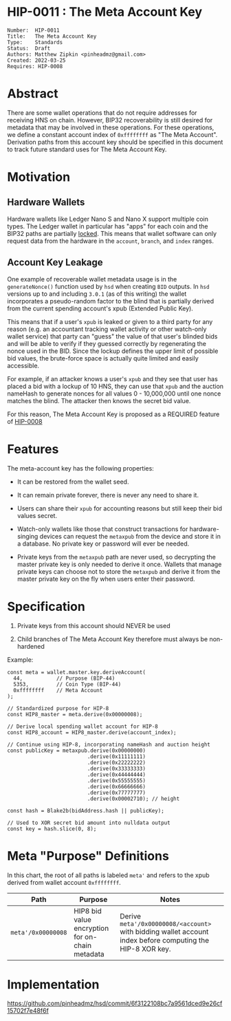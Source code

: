 # HIP-0011 : The Meta Account Key

```
Number:  HIP-0011
Title:   The Meta Account Key
Type:    Standards
Status:  Draft
Authors: Matthew Zipkin <pinheadmz@gmail.com>
Created: 2022-03-25
Requires: HIP-0008
```

# Abstract

There are some wallet operations that do not require addresses for receiving HNS
on chain. However, BIP32 recoverability is still desired for metadata that may
be involved in these operations. For these operations, we define a constant
account index of `0xffffffff` as "The Meta Account". Derivation paths from this
account key should be specified in this document to track future standard uses
for The Meta Account Key.

# Motivation

## Hardware Wallets

Hardware wallets like Ledger Nano S and Nano X support multiple coin types.
The Ledger wallet in particular has "apps" for each coin and the BIP32 paths
are partially [locked](https://github.com/LedgerHQ/app-handshake/commit/19d63b7ddc530ab96010afa5280f621b2e16e045). This means that wallet software
can only request data from the hardware in the `account`, `branch`, and `index`
ranges.

## Account Key Leakage

One example of recoverable wallet metadata usage is in the `generateNonce()`
function used by `hsd` when creating `BID` outputs. In `hsd` versions up to and
including `3.0.1` (as of this writing) the wallet incorporates a pseudo-random
factor to the blind that is partially derived from the current spending
account's xpub (Extended Public Key).

This means that if a user's `xpub` is leaked or given to a third party for any
reason (e.g. an accountant tracking wallet activity or other watch-only wallet
service) that party can "guess" the value of that user's blinded bids and will
be able to verify if they guessed correctly by regenerating the nonce used in
the BID. Since the lockup defines the upper limit of possible bid values, the
brute-force space is actually quite limited and easily accessible.

For example, if an attacker knows a user's `xpub` and they see that user has
placed a bid with a lockup of 10 HNS, they can use that `xpub` and the auction
nameHash to generate nonces for all values 0 - 10,000,000 until one nonce
matches the blind. The attacker then knows the secret bid value.

For this reason, The Meta Account Key is proposed as a REQUIRED feature of
[HIP-0008](https://hsd-dev.org/HIPs/proposals/0008/)

# Features

The meta-account key has the following properties:

- It can be restored from the wallet seed.

- It can remain private forever, there is never any need to share it.

- Users can share their `xpub` for accounting reasons but still keep their bid values secret.

- Watch-only wallets like those that construct transactions for hardware-singing
devices can request the `metaxpub` from the device and store it in a database. No
private key or password will ever be needed.

- Private keys from the `metaxpub` path are never used, so decrypting the master
private key is only needed to derive it once. Wallets that manage private keys
can choose not to store the `metaxpub` and derive it from the master private key
on the fly when users enter their password.

# Specification

1. Private keys from this account should NEVER be used

2. Child branches of The Meta Account Key therefore must always be non-hardened

Example:

```
const meta = wallet.master.key.deriveAccount(
  44,           // Purpose (BIP-44)
  5353,         // Coin Type (BIP-44)
  0xffffffff    // Meta Account
);

// Standardized purpose for HIP-8
const HIP8_master = meta.derive(0x00000008);

// Derive local spending wallet account for HIP-8
const HIP8_account = HIP8_master.derive(account_index);

// Continue using HIP-8, incorporating nameHash and auction height
const publicKey = metaxpub.derive(0x00000000)
                          .derive(0x11111111)
                          .derive(0x22222222)
                          .derive(0x33333333)
                          .derive(0x44444444)
                          .derive(0x55555555)
                          .derive(0x66666666)
                          .derive(0x77777777)
                          .derive(0x00002710); // height

const hash = Blake2b(bidAddress.hash || publicKey);

// Used to XOR secret bid amount into nulldata output
const key = hash.slice(0, 8);
```

# Meta "Purpose" Definitions

In this chart, the root of all paths is labeled `meta'` and refers to the xpub
derived from wallet account `0xffffffff`.

| Path               | Purpose                                         | Notes                                          |
|--------------------|-------------------------------------------------|------------------------------------------------|
|`meta'/0x00000008`  | HIP8 bid value encryption for on-chain metadata | Derive `meta'/0x00000008/<account>` with bidding wallet account index before computing the HIP-8 XOR key.

# Implementation

https://github.com/pinheadmz/hsd/commit/6f3122108bc7a9561dced9e26cf15702f7e48f6f



